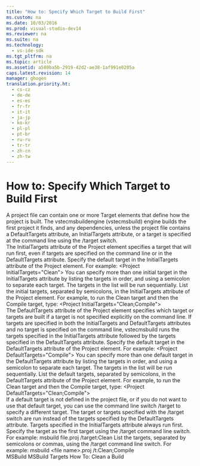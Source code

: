 ```yaml
---
title: "How to: Specify Which Target to Build First"
ms.custom: na
ms.date: 10/03/2016
ms.prod: visual-studio-dev14
ms.reviewer: na
ms.suite: na
ms.technology: 
  - vs-ide-sdk
ms.tgt_pltfrm: na
ms.topic: article
ms.assetid: a580ba5b-2919-42d2-ae38-1af991e0205a
caps.latest.revision: 14
manager: ghogen
translation.priority.ht: 
  - cs-cz
  - de-de
  - es-es
  - fr-fr
  - it-it
  - ja-jp
  - ko-kr
  - pl-pl
  - pt-br
  - ru-ru
  - tr-tr
  - zh-cn
  - zh-tw
---
```

# How to: Specify Which Target to Build First
<?xml version="1.0" encoding="utf-8"?>
<developerHowToDocument xmlns="http://ddue.schemas.microsoft.com/authoring/2003/5" xmlns:xlink="http://www.w3.org/1999/xlink" xmlns:xsi="http://www.w3.org/2001/XMLSchema-instance" xsi:schemaLocation="http://ddue.schemas.microsoft.com/authoring/2003/5 http://clixdevr3.blob.core.windows.net/ddueschema/developer.xsd">
  <introduction>
    <para>A project file can contain one or more <unmanagedCodeEntityReference>Target</unmanagedCodeEntityReference> elements that define how the project is built. The <token>vstecmsbuildengine</token> (<token>vstecmsbuild</token>) engine builds the first project it finds, and any dependencies, unless the project file contains a <unmanagedCodeEntityReference>DefaultTargets</unmanagedCodeEntityReference> attribute, an <unmanagedCodeEntityReference>InitialTargets</unmanagedCodeEntityReference> attribute, or a target is specified at the command line using the <system>/target</system> switch. </para>
  </introduction>
  <section>
    <title>Using the InitialTargets Attribute</title>
    <content>
      <para>The <unmanagedCodeEntityReference>InitialTargets</unmanagedCodeEntityReference> attribute of the <unmanagedCodeEntityReference>Project</unmanagedCodeEntityReference> element specifies a target that will run first, even if targets are specified on the command line or in the <unmanagedCodeEntityReference>DefaultTargets</unmanagedCodeEntityReference> attribute.</para>
      <procedure>
        <title>To specify one initial target</title>
        <steps class="bullet">
          <step>
            <content>
              <para>Specify the default target in the <unmanagedCodeEntityReference>InitialTargets</unmanagedCodeEntityReference> attribute of the <unmanagedCodeEntityReference>Project</unmanagedCodeEntityReference> element. For example:</para>
              <para>
                <codeInline>&lt;Project InitialTargets="Clean"&gt;</codeInline>
              </para>
            </content>
          </step>
        </steps>
      </procedure>
      <para>You can specify more than one initial target in the <unmanagedCodeEntityReference>InitialTargets</unmanagedCodeEntityReference> attribute by listing the targets in order, and using a semicolon to separate each target. The targets in the list will be run sequentially.</para>
      <procedure>
        <title>To specify more than one initial target</title>
        <steps class="bullet">
          <step>
            <content>
              <para>List the initial targets, separated by semicolons, in the <unmanagedCodeEntityReference>InitialTargets</unmanagedCodeEntityReference> attribute of the <unmanagedCodeEntityReference>Project</unmanagedCodeEntityReference> element. For example, to run the <unmanagedCodeEntityReference>Clean</unmanagedCodeEntityReference> target and then the <unmanagedCodeEntityReference>Compile</unmanagedCodeEntityReference> target, type:</para>
              <para>
                <codeInline>&lt;Project InitialTargets="Clean;Compile"&gt;</codeInline>
              </para>
            </content>
          </step>
        </steps>
      </procedure>
    </content>
  </section>
  <section>
    <title>Using the DefaultTargets Attribute</title>
    <content>
      <para>The <unmanagedCodeEntityReference>DefaultTargets</unmanagedCodeEntityReference> attribute of the <unmanagedCodeEntityReference>Project</unmanagedCodeEntityReference> element specifies which target or targets are built if a target is not specified explicitly on the command line. If targets are specified in both the <unmanagedCodeEntityReference>InitialTargets</unmanagedCodeEntityReference> and <unmanagedCodeEntityReference>DefaultTargets</unmanagedCodeEntityReference> attributes and no target is specified on the command line, <token>vstecmsbuild</token> runs the targets specified in the <unmanagedCodeEntityReference>InitialTargets</unmanagedCodeEntityReference> attribute followed by the targets specified in the <unmanagedCodeEntityReference>DefaultTargets</unmanagedCodeEntityReference> attribute.</para>
      <procedure>
        <title>To specify one default target</title>
        <steps class="bullet">
          <step>
            <content>
              <para>Specify the default target in the <unmanagedCodeEntityReference>DefaultTargets</unmanagedCodeEntityReference> attribute of the <unmanagedCodeEntityReference>Project</unmanagedCodeEntityReference> element. For example:</para>
              <para>
                <codeInline>&lt;Project DefaultTargets="Compile"&gt;</codeInline>
              </para>
            </content>
          </step>
        </steps>
      </procedure>
      <para>You can specify more than one default target in the <unmanagedCodeEntityReference>DefaultTargets</unmanagedCodeEntityReference> attribute by listing the targets in order, and using a semicolon to separate each target. The targets in the list will be run sequentially.</para>
      <procedure>
        <title>To specify more than one default target</title>
        <steps class="bullet">
          <step>
            <content>
              <para>List the default targets, separated by semicolons, in the <unmanagedCodeEntityReference>DefaultTargets</unmanagedCodeEntityReference> attribute of the <unmanagedCodeEntityReference>Project</unmanagedCodeEntityReference> element. For example, to run the <unmanagedCodeEntityReference>Clean</unmanagedCodeEntityReference> target and then the <unmanagedCodeEntityReference>Compile</unmanagedCodeEntityReference> target, type:</para>
              <para>
                <codeInline>&lt;Project DefaultTargets="Clean;Compile"&gt;</codeInline>
              </para>
            </content>
          </step>
        </steps>
      </procedure>
    </content>
  </section>
  <section>
    <title>Using the /target Switch</title>
    <content>
      <para>If a default target is not defined in the project file, or if you do not want to use that default target, you can use the command line switch <system>/target</system> to specify a different target. The target or targets specified with the <system>/target</system> switch are run instead of the targets specified by the <unmanagedCodeEntityReference>DefaultTargets</unmanagedCodeEntityReference> attribute. Targets specified in the <unmanagedCodeEntityReference>InitialTargets</unmanagedCodeEntityReference> attribute always run first.</para>
      <procedure>
        <title>To use a target other than the default target first</title>
        <steps class="bullet">
          <step>
            <content>
              <para>Specify the target as the first target using the <system>/target</system> command line switch. For example:</para>
              <para>
                <codeInline>msbuild file.proj /target:Clean</codeInline>
              </para>
            </content>
          </step>
        </steps>
      </procedure>
      <procedure>
        <title>To use several targets other than the default targets first</title>
        <steps class="bullet">
          <step>
            <content>
              <para>List the targets, separated by semicolons or commas, using the <system>/target</system> command line switch. For example:</para>
              <para>
                <codeInline>msbuild &lt;file name&gt;.proj /t:Clean;Compile</codeInline>
              </para>
            </content>
          </step>
        </steps>
      </procedure>
    </content>
  </section>
  <relatedTopics>
<link xlink:href="e39f13f7-1e1d-4435-95ca-0c222bca071c">MSBuild</link>
<link xlink:href="8060b4d2-e4a9-48cf-a437-852649ceb417">MSBuild Targets</link>
<link xlink:href="999ba473-b0c4-45c7-930a-63ea7a510509">How To: Clean a Build</link>
</relatedTopics>
</developerHowToDocument>